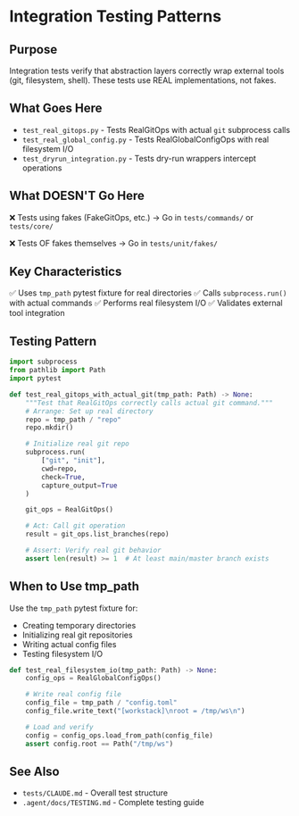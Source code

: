 # Integration Testing Patterns

## Purpose

Integration tests verify that abstraction layers correctly wrap external tools
(git, filesystem, shell). These tests use REAL implementations, not fakes.

## What Goes Here

- `test_real_gitops.py` - Tests RealGitOps with actual `git` subprocess calls
- `test_real_global_config.py` - Tests RealGlobalConfigOps with real filesystem I/O
- `test_dryrun_integration.py` - Tests dry-run wrappers intercept operations

## What DOESN'T Go Here

❌ Tests using fakes (FakeGitOps, etc.)
→ Go in `tests/commands/` or `tests/core/`

❌ Tests OF fakes themselves
→ Go in `tests/unit/fakes/`

## Key Characteristics

✅ Uses `tmp_path` pytest fixture for real directories
✅ Calls `subprocess.run()` with actual commands
✅ Performs real filesystem I/O
✅ Validates external tool integration

## Testing Pattern

```python
import subprocess
from pathlib import Path
import pytest

def test_real_gitops_with_actual_git(tmp_path: Path) -> None:
    """Test that RealGitOps correctly calls actual git command."""
    # Arrange: Set up real directory
    repo = tmp_path / "repo"
    repo.mkdir()

    # Initialize real git repo
    subprocess.run(
        ["git", "init"],
        cwd=repo,
        check=True,
        capture_output=True
    )

    git_ops = RealGitOps()

    # Act: Call git operation
    result = git_ops.list_branches(repo)

    # Assert: Verify real git behavior
    assert len(result) >= 1  # At least main/master branch exists
```

## When to Use tmp_path

Use the `tmp_path` pytest fixture for:

- Creating temporary directories
- Initializing real git repositories
- Writing actual config files
- Testing filesystem I/O

```python
def test_real_filesystem_io(tmp_path: Path) -> None:
    config_ops = RealGlobalConfigOps()

    # Write real config file
    config_file = tmp_path / "config.toml"
    config_file.write_text("[workstack]\nroot = /tmp/ws\n")

    # Load and verify
    config = config_ops.load_from_path(config_file)
    assert config.root == Path("/tmp/ws")
```

## See Also

- `tests/CLAUDE.md` - Overall test structure
- `.agent/docs/TESTING.md` - Complete testing guide
